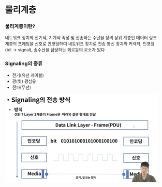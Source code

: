 # 물리계층

### 물리계층이란?
네트워크 장치의 전기적, 기계적 속성 및 전송하는 수단을 정의
상위 계층인 데이터 링크 계층의 프레임을 신호로 인코딩하여 네트워크 장치로 전송
통신 장치와 커넥터, 인코딩(bit -> signal), 송수신을 담당하는 회로등의 요소가 있다

### Signaling의 종류
* 전기(유선 케이블)
* 광(빛) 광섬유
* 전파(무선)

![](2021-12-07-20-45-39.png)

